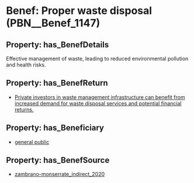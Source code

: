 # Benef: __Proper waste disposal__ (PBN__Benef_1147)

## Property: has_BenefDetails

Effective management of waste, leading to reduced environmental pollution and health risks.

## Property: has_BenefReturn

* [Private investors in waste management infrastructure can benefit from increased demand for waste disposal services and potential financial returns.](../BenefReturn/PBN__BenefReturn_1279)

## Property: has_Beneficiary

* [general public](../Stakeholder/PBN__Stakeholder_29)

## Property: has_BenefSource

* [zambrano-monserrate_indirect_2020](../Article/PBN__Article_238)

